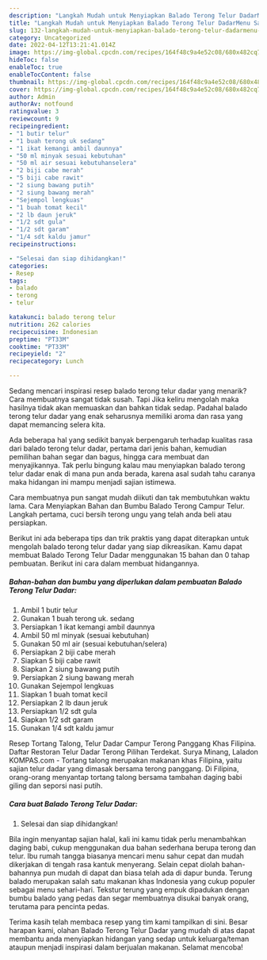 ```yaml
---
description: "Langkah Mudah untuk Menyiapkan Balado Terong Telur DadarMenu Sahur"
title: "Langkah Mudah untuk Menyiapkan Balado Terong Telur DadarMenu Sahur"
slug: 132-langkah-mudah-untuk-menyiapkan-balado-terong-telur-dadarmenu-sahur
category: Uncategorized
date: 2022-04-12T13:21:41.014Z
image: https://img-global.cpcdn.com/recipes/164f48c9a4e52c08/680x482cq70/balado-terong-telur-dadar-foto-resep-utama.jpg
hideToc: false
enableToc: true
enableTocContent: false
thumbnail: https://img-global.cpcdn.com/recipes/164f48c9a4e52c08/680x482cq70/balado-terong-telur-dadar-foto-resep-utama.jpg
cover: https://img-global.cpcdn.com/recipes/164f48c9a4e52c08/680x482cq70/balado-terong-telur-dadar-foto-resep-utama.jpg
author: Admin
authorAv: notfound
ratingvalue: 3
reviewcount: 9
recipeingredient:
- "1 butir telur"
- "1 buah terong uk sedang"
- "1 ikat kemangi ambil daunnya"
- "50 ml minyak sesuai kebutuhan"
- "50 ml air sesuai kebutuhanselera"
- "2 biji cabe merah"
- "5 biji cabe rawit"
- "2 siung bawang putih"
- "2 siung bawang merah"
- "Sejempol lengkuas"
- "1 buah tomat kecil"
- "2 lb daun jeruk"
- "1/2 sdt gula"
- "1/2 sdt garam"
- "1/4 sdt kaldu jamur"
recipeinstructions:

- "Selesai dan siap dihidangkan!"
categories:
- Resep
tags:
- balado
- terong
- telur

katakunci: balado terong telur 
nutrition: 262 calories
recipecuisine: Indonesian
preptime: "PT33M"
cooktime: "PT33M"
recipeyield: "2"
recipecategory: Lunch

---
```



Sedang mencari inspirasi resep balado terong telur dadar yang menarik? Cara membuatnya sangat tidak susah. Tapi Jika keliru mengolah maka hasilnya tidak akan memuaskan dan bahkan tidak sedap. Padahal balado terong telur dadar yang enak seharusnya memiliki aroma dan rasa yang dapat memancing selera kita.


Ada beberapa hal yang sedikit banyak berpengaruh terhadap kualitas rasa dari balado terong telur dadar, pertama dari jenis bahan, kemudian pemilihan bahan segar dan bagus, hingga cara membuat dan menyajikannya. Tak perlu bingung kalau mau menyiapkan balado terong telur dadar enak di mana pun anda berada, karena asal sudah tahu caranya maka hidangan ini mampu menjadi sajian istimewa.

Cara membuatnya pun sangat mudah diikuti dan tak membutuhkan waktu lama. Cara Menyiapkan Bahan dan Bumbu Balado Terong Campur Telur. Langkah pertama, cuci bersih terong ungu yang telah anda beli atau persiapkan.


Berikut ini ada beberapa tips dan trik praktis yang dapat diterapkan untuk mengolah balado terong telur dadar yang siap dikreasikan. Kamu dapat membuat Balado Terong Telur Dadar menggunakan 15 bahan dan 0 tahap pembuatan. Berikut ini cara dalam membuat hidangannya.

<!--inarticleads1-->

##### Bahan-bahan dan bumbu yang diperlukan dalam pembuatan Balado Terong Telur Dadar:

1. Ambil 1 butir telur
1. Gunakan 1 buah terong uk. sedang
1. Persiapkan 1 ikat kemangi ambil daunnya
1. Ambil 50 ml minyak (sesuai kebutuhan)
1. Gunakan 50 ml air (sesuai kebutuhan/selera)
1. Persiapkan 2 biji cabe merah
1. Siapkan 5 biji cabe rawit
1. Siapkan 2 siung bawang putih
1. Persiapkan 2 siung bawang merah
1. Gunakan Sejempol lengkuas
1. Siapkan 1 buah tomat kecil
1. Persiapkan 2 lb daun jeruk
1. Persiapkan 1/2 sdt gula
1. Siapkan 1/2 sdt garam
1. Gunakan 1/4 sdt kaldu jamur


Resep Tortang Talong, Telur Dadar Campur Terong Panggang Khas Filipina. Daftar Restoran Telur Dadar Terong Pilihan Terdekat. Surya Minang, Laladon KOMPAS.com - Tortang talong merupakan makanan khas Filipina, yaitu sajian telur dadar yang dimasak bersama terong panggang. Di Filipina, orang-orang menyantap tortang talong bersama tambahan daging babi giling dan seporsi nasi putih. 

<!--inarticleads2-->

##### Cara buat Balado Terong Telur Dadar:


1. Selesai dan siap dihidangkan!

Bila ingin menyantap sajian halal, kali ini kamu tidak perlu menambahkan daging babi, cukup menggunakan dua bahan sederhana berupa terong dan telur. Ibu rumah tangga biasanya mencari menu sahur cepat dan mudah dikerjakan di tengah rasa kantuk menyerang. Selain cepat diolah bahan-bahannya pun mudah di dapat dan biasa telah ada di dapur bunda. Terung balado merupakan salah satu makanan khas Indonesia yang cukup populer sebagai menu sehari-hari. Tekstur terung yang empuk dipadukan dengan bumbu balado yang pedas dan segar membuatnya disukai banyak orang, terutama para pencinta pedas. 

Terima kasih telah membaca resep yang tim kami tampilkan di sini. Besar harapan kami, olahan Balado Terong Telur Dadar yang mudah di atas dapat membantu anda menyiapkan hidangan yang sedap untuk keluarga/teman ataupun menjadi inspirasi dalam berjualan makanan. Selamat mencoba!
